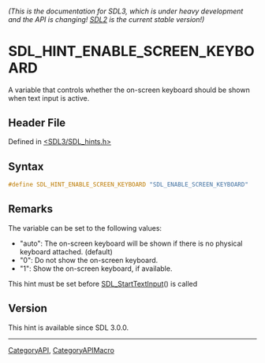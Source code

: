 ###### (This is the documentation for SDL3, which is under heavy development and the API is changing! [SDL2](https://wiki.libsdl.org/SDL2/) is the current stable version!)
# SDL_HINT_ENABLE_SCREEN_KEYBOARD

A variable that controls whether the on-screen keyboard should be shown when text input is active.

## Header File

Defined in [<SDL3/SDL_hints.h>](https://github.com/libsdl-org/SDL/blob/main/include/SDL3/SDL_hints.h)

## Syntax

```c
#define SDL_HINT_ENABLE_SCREEN_KEYBOARD "SDL_ENABLE_SCREEN_KEYBOARD"
```

## Remarks

The variable can be set to the following values:

- "auto": The on-screen keyboard will be shown if there is no physical
  keyboard attached. (default)
- "0": Do not show the on-screen keyboard.
- "1": Show the on-screen keyboard, if available.

This hint must be set before [SDL_StartTextInput](SDL_StartTextInput)() is
called

## Version

This hint is available since SDL 3.0.0.

----
[CategoryAPI](CategoryAPI), [CategoryAPIMacro](CategoryAPIMacro)

